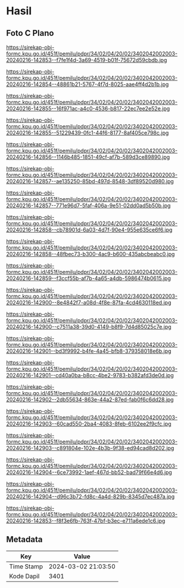 # Hasil

## Foto C Plano

https://sirekap-obj-formc.kpu.go.id/451f/pemilu/pdpr/34/02/04/20/02/3402042002003-20240216-142853--f7fe1f4d-3a69-4519-b01f-75672d59cbdb.jpg

https://sirekap-obj-formc.kpu.go.id/451f/pemilu/pdpr/34/02/04/20/02/3402042002003-20240216-142854--48861b21-5767-4f7d-8025-aae4ff4d2b1b.jpg

https://sirekap-obj-formc.kpu.go.id/451f/pemilu/pdpr/34/02/04/20/02/3402042002003-20240216-142855--16f971ac-a4c0-4536-b817-22ec7ee2e52e.jpg

https://sirekap-obj-formc.kpu.go.id/451f/pemilu/pdpr/34/02/04/20/02/3402042002003-20240216-142855--51229439-0fc1-44f6-8177-8af405ce798c.jpg

https://sirekap-obj-formc.kpu.go.id/451f/pemilu/pdpr/34/02/04/20/02/3402042002003-20240216-142856--1146b485-1851-49cf-af7b-589d3ce89890.jpg

https://sirekap-obj-formc.kpu.go.id/451f/pemilu/pdpr/34/02/04/20/02/3402042002003-20240216-142857--ae135250-85bd-497d-8548-3df89520d980.jpg

https://sirekap-obj-formc.kpu.go.id/451f/pemilu/pdpr/34/02/04/20/02/3402042002003-20240216-142857--771e96d7-5faf-406a-9e51-02dd0ad5b50b.jpg

https://sirekap-obj-formc.kpu.go.id/451f/pemilu/pdpr/34/02/04/20/02/3402042002003-20240216-142858--cb78901d-6a03-4d7f-90e4-955e635ce6f6.jpg

https://sirekap-obj-formc.kpu.go.id/451f/pemilu/pdpr/34/02/04/20/02/3402042002003-20240216-142858--48fbec73-b300-4ac9-b600-435abcbeabc0.jpg

https://sirekap-obj-formc.kpu.go.id/451f/pemilu/pdpr/34/02/04/20/02/3402042002003-20240216-142859--f3ccf55b-af7b-4a65-a4db-5986474b0615.jpg

https://sirekap-obj-formc.kpu.go.id/451f/pemilu/pdpr/34/02/04/20/02/3402042002003-20240216-142900--8e4842f7-a08d-4f8e-87fa-4cd4630118ed.jpg

https://sirekap-obj-formc.kpu.go.id/451f/pemilu/pdpr/34/02/04/20/02/3402042002003-20240216-142900--c7511a38-39d0-4149-b8f9-7d4d85025c7e.jpg

https://sirekap-obj-formc.kpu.go.id/451f/pemilu/pdpr/34/02/04/20/02/3402042002003-20240216-142901--bd3f9992-b4fe-4a45-bfb8-379358018e6b.jpg

https://sirekap-obj-formc.kpu.go.id/451f/pemilu/pdpr/34/02/04/20/02/3402042002003-20240216-142901--cd40a0ba-b8cc-4be2-9783-b382afd3de0d.jpg

https://sirekap-obj-formc.kpu.go.id/451f/pemilu/pdpr/34/02/04/20/02/3402042002003-20240216-142902--2db55634-863e-44a2-87ed-fab0f6c6dd28.jpg

https://sirekap-obj-formc.kpu.go.id/451f/pemilu/pdpr/34/02/04/20/02/3402042002003-20240216-142903--60cad550-2ba4-4083-8feb-6102ee2f9cfc.jpg

https://sirekap-obj-formc.kpu.go.id/451f/pemilu/pdpr/34/02/04/20/02/3402042002003-20240216-142903--c891804e-102e-4b3b-9f38-ed94cad8d202.jpg

https://sirekap-obj-formc.kpu.go.id/451f/pemilu/pdpr/34/02/04/20/02/3402042002003-20240216-142904--6ce73992-1aef-467d-bb52-bad79f66e4d6.jpg

https://sirekap-obj-formc.kpu.go.id/451f/pemilu/pdpr/34/02/04/20/02/3402042002003-20240216-142904--d96c3b72-fd8c-4a4d-829b-8345d7ec487a.jpg

https://sirekap-obj-formc.kpu.go.id/451f/pemilu/pdpr/34/02/04/20/02/3402042002003-20240216-142853--f8f3e6fb-763f-47bf-b3ec-e711a6ede1c6.jpg


## Metadata

| Key        | Value               |
| ---------- | ------------------- |
| Time Stamp | 2024-03-02 21:03:50 |
| Kode Dapil | 3401                |



